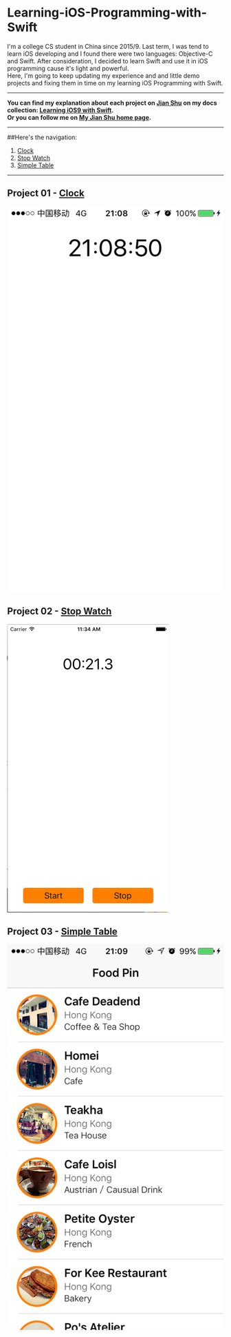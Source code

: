 # Learning-iOS-Programming-with-Swift

I'm a college CS student in China since 2015/9. Last term, I was tend to learn iOS developing and I found there were two languages: Objective-C and Swift. After consideration, I decided to learn Swift and use it in iOS programming cause it's light and powerful.<br>
Here, I'm going to keep updating my experience and and little demo projects and fixing them in time on my learning iOS Programming with Swift.<br>
***
**You can find my explanation about each project on [Jian Shu](http://www.jianshu.com) on my docs collection: [Learning iOS9 with Swift](http://www.jianshu.com/notebooks/4306985/latest).**<br>
**Or you can follow me on [My Jian Shu home page](http://www.jianshu.com/users/cb8a170d9700/latest_articles).**
***
##Here's the navigation:
1. [Clock](#Clock)
2. [Stop Watch](#StopWatch)
3. [Simple Table](#SimpleTable)

***
## Project 01 - <a id="Clock" href="https://github.com/Laurensesss/Learning-iOS-Programming-with-Swift/tree/master/Project01_Clock">Clock</a>

![The sample clock interface](https://github.com/Laurensesss/Learning-iOS-Programming-with-Swift/blob/master/Final%20Display%20Pictures/Clock.png)

## Project 02 - <a id="StopWatch" href="https://github.com/Laurensesss/Learning-iOS-Programming-with-Swift/tree/master/Project02_StopWatch">Stop Watch</a>
![StopWatch](https://github.com/Laurensesss/Learning-iOS-Programming-with-Swift/blob/master/Final%20Display%20Pictures/StopWatch.png)

## Project 03 - <a id="SimpleTable" href="https://github.com/Laurensesss/Learning-iOS-Programming-with-Swift/tree/master/Project03_SimpleTable">Simple Table</a>
![SimpleTable](https://github.com/Laurensesss/Learning-iOS-Programming-with-Swift/blob/master/Final%20Display%20Pictures/SimpleTable.png)